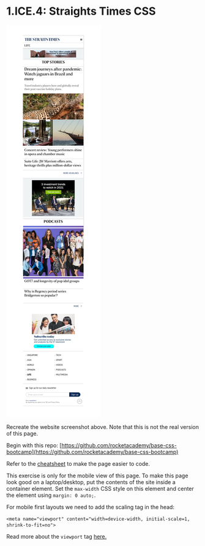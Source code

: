 # 1.ICE.4: Straights Times CSS

![](../../.gitbook/assets/straights-times.jpg)

Recreate the website screenshot above. Note that this is not the real version of this page.

Begin with this repo: [https://github.com/rocketacademy/base-css-bootcamp](https://github.com/rocketacademy/base-css-bootcamp)

Refer to the [cheatsheet](../1.1-html-and-css/1.1.2-basic-css.md#exercise-tips-cheatsheet) to make the page easier to code.

This exercise is only for the mobile view of this page. To make this page look good on a laptop/desktop, put the contents of the site inside a container element. Set the `max-width` CSS style on this element and center the element using `margin: 0 auto;`.

For mobile first layouts we need to add the scaling tag in the head:

```markup
<meta name="viewport" content="width=device-width, initial-scale=1, shrink-to-fit=no">
```

Read more about the `viewport` tag [here.](https://developer.mozilla.org/en-US/docs/Web/HTML/Viewport_meta_tag)
